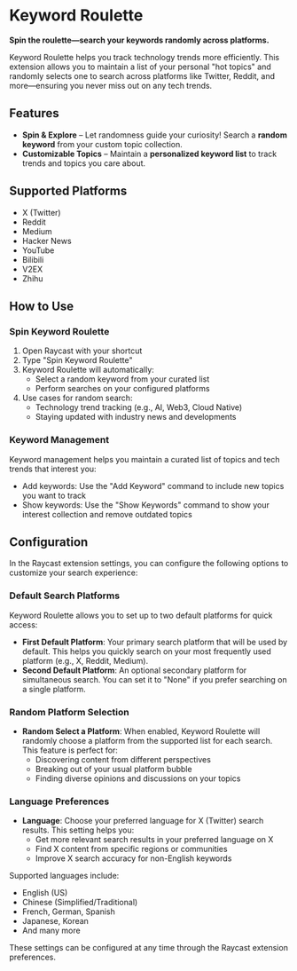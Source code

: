 # Keyword Roulette

**Spin the roulette—search your keywords randomly across platforms.**  


Keyword Roulette helps you track technology trends more efficiently. This extension allows you to maintain a list of your personal "hot topics" and randomly selects one to search across platforms like Twitter, Reddit, and more—ensuring you never miss out on any tech trends.


## Features

- **Spin & Explore** – Let randomness guide your curiosity! Search a **random keyword** from your custom topic collection.  
- **Customizable Topics** – Maintain a **personalized keyword list** to track trends and topics you care about.  


## Supported Platforms

- X (Twitter)
- Reddit
- Medium
- Hacker News
- YouTube
- Bilibili
- V2EX
- Zhihu


## How to Use

### Spin Keyword Roulette

1. Open Raycast with your shortcut
2. Type "Spin Keyword Roulette"
3. Keyword Roulette will automatically:
   - Select a random keyword from your curated list
   - Perform searches on your configured platforms
4. Use cases for random search:
   - Technology trend tracking (e.g., AI, Web3, Cloud Native)
   - Staying updated with industry news and developments


### Keyword Management

Keyword management helps you maintain a curated list of topics and tech trends that interest you:

- Add keywords: Use the "Add Keyword" command to include new topics you want to track
- Show keywords: Use the "Show Keywords" command to show your interest collection and remove outdated topics



## Configuration

In the Raycast extension settings, you can configure the following options to customize your search experience:

### Default Search Platforms

Keyword Roulette allows you to set up to two default platforms for quick access:

- **First Default Platform**: Your primary search platform that will be used by default. This helps you quickly search on your most frequently used platform (e.g., X, Reddit, Medium).
- **Second Default Platform**: An optional secondary platform for simultaneous search. You can set it to "None" if you prefer searching on a single platform.


### Random Platform Selection

- **Random Select a Platform**: When enabled, Keyword Roulette will randomly choose a platform from the supported list for each search. This feature is perfect for:
  - Discovering content from different perspectives
  - Breaking out of your usual platform bubble
  - Finding diverse opinions and discussions on your topics

### Language Preferences

- **Language**: Choose your preferred language for X (Twitter) search results. This setting helps you:
  - Get more relevant search results in your preferred language on X
  - Find X content from specific regions or communities
  - Improve X search accuracy for non-English keywords

Supported languages include:
- English (US)
- Chinese (Simplified/Traditional)
- French, German, Spanish
- Japanese, Korean
- And many more

These settings can be configured at any time through the Raycast extension preferences.
